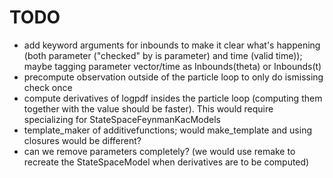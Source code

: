 # TODO
* add keyword arguments for inbounds to make it clear what's happening (both parameter ("checked" by is parameter) and time (valid time)); maybe tagging parameter vector/time as Inbounds(theta) or Inbounds(t)
* precompute observation outside of the particle loop to only do ismissing check once
* compute derivatives of logpdf insides the particle loop (computing them together with the value should be faster). This would require specializing for StateSpaceFeynmanKacModels
* template_maker of additivefunctions; would make_template and using closures would be different?
* can we remove parameters completely? (we would use remake to recreate the StateSpaceModel when derivatives are to be computed)